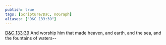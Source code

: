 ```yaml
---
publish: true
tags: [Scripture/DaC, noGraph]
aliases: ["D&C 133:39"]
---
```

[D&C 133:39](https://churchofjesuschrist.org/study/scriptures/dc-testament/dc/133?lang=eng&id=p39#p39) And worship him that made heaven, and earth, and the sea, and the fountains of waters--
